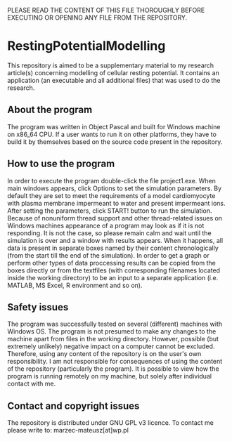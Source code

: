 PLEASE READ THE CONTENT OF THIS FILE THOROUGHLY BEFORE EXECUTING OR OPENING ANY FILE FROM THE REPOSITORY.

# RestingPotentialModelling
This repository is aimed to be a supplementary material to my research article(s) concerning modelling of cellular resting potential. It contains an application (an executable and all additional files) that was used to do the research.

## About the program
The program was written in Object Pascal and built for Windows machine on x86_64 CPU. If a user wants to run it on other platforms, they have to build it by themselves based on the source code present in the repository.

## How to use the program
In order to execute the program double-click the file project1.exe. When main windows appears, click Options to set the simulation parameters. By default they are set to meet the requirements of a model cardiomyocyte with plasma membrane impermeant to water and present impermeant ions. After setting the parameters, click START! button to run the simulation. Because of nonuniform thread support and other thread-related issues on Windows machines appearance of a program may look as if it is not responding. It is not the case, so please remain calm and wait until the simulation is over and a window with results appears. When it happens, all data is present in separate boxes named by their content chronologically (from the start till the end of the simulation). In order to get a graph or perform other types of data proccessing results can be copied from the boxes directly or from the textfiles (with corresponding filenames located inside the working directory) to be an input to a separate application (i.e. MATLAB, MS Excel, R environment and so on).

## Safety issues
The program was successfully tested on several (different) machines with Windows OS. The program is not presumed to make any changes to the machine apart from files in the working directory. However, possible (but extremely unlikely) negative impact on a computer cannot be excluded. Therefore, using any content of the repository is on the user's own responsibility. I am not responsible for consequences of using the content of the repository (particularly the program). It is possible to view how the program is running remotely on my machine, but solely after individual contact with me.

## Contact and copyright issues
The repository is distributed under GNU GPL v3 licence. To contact me please write to: marzec-mateusz[at]wp.pl
